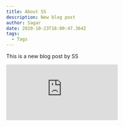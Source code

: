 ```yaml
---
title: About SS
description: New blog post
author: Sagar
date: 2020-10-23T16:00:47.364Z
tags:
  - Tags
---
```

This is a new blog post by SS

<iframe src="https://player.vimeo.com/video/127527052" frameborder="0" allow="autoplay; fullscreen" allowfullscreen></iframe>
